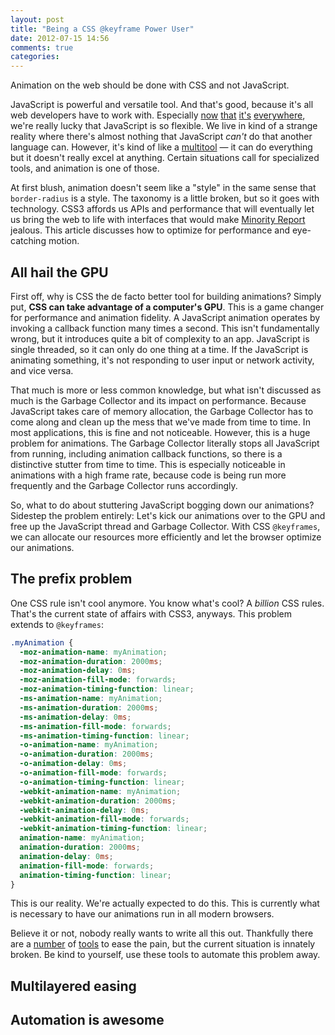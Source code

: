 ```yaml
---
layout: post
title: "Being a CSS @keyframe Power User"
date: 2012-07-15 14:56
comments: true
categories: 
---
```


Animation on the web should be done with CSS and not JavaScript.

JavaScript is powerful and versatile tool.  And that's good, because it's all web developers have to work with.  Especially [now](http://weblog.bocoup.com/javascript-arduino-programming-with-nodejs/) [that](https://github.com/charliesome/jsos/) [it's](https://github.com/grantgalitz/GameBoy-Online) [everywhere](http://nodejs.org/), we're really lucky that JavaScript is so flexible.  We live in kind of a strange reality where there's almost nothing that JavaScript _can't_ do that another language can.  However, it's kind of like a [multitool](http://www.multitool.org/) — it can do everything but it doesn't really excel at anything.  Certain situations call for specialized tools, and animation is one of those.

At first blush, animation doesn't seem like a "style" in the same sense that `border-radius` is a style.  The taxonomy is a little broken, but so it goes with technology.  CSS3 affords us APIs and performance that will eventually let us bring the web to life with interfaces that would make [Minority Report](http://www.youtube.com/watch?v=NwVBzx0LMNQ) jealous.  This article discusses how to optimize for performance and eye-catching motion.

## All hail the GPU

First off, why is CSS the de facto better tool for building animations?  Simply put, __CSS can take advantage of a computer's GPU__.  This is a game changer for performance and animation fidelity.  A JavaScript animation operates by invoking a callback function many times a second.  This isn't fundamentally wrong, but it introduces quite a bit of complexity to an app.  JavaScript is single threaded, so it can only do one thing at a time.  If the JavaScript is animating something, it's not responding to user input or network activity, and vice versa.

That much is more or less common knowledge, but what isn't discussed as much is the Garbage Collector and its impact on performance.  Because JavaScript takes care of memory allocation, the Garbage Collector has to come along and clean up the mess that we've made from time to time.  In most applications, this is fine and not noticeable.  However, this is a huge problem for animations.  The Garbage Collector literally stops all JavaScript from running, including animation callback functions, so there is a distinctive stutter from time to time.  This is especially noticeable in animations with a high frame rate, because code is being run more frequently and the Garbage Collector runs accordingly.

So, what to do about stuttering JavaScript bogging down our animations?  Sidestep the problem entirely: Let's kick our animations over to the GPU and free up the JavaScript thread and Garbage Collector.  With CSS `@keyframes`, we can allocate our resources more efficiently and let the browser optimize our animations.

## The prefix problem

One CSS rule isn't cool anymore.  You know what's cool?  A _billion_ CSS rules.  That's the current state of affairs with CSS3, anyways.  This problem extends to `@keyframes`:

```css
.myAnimation {
  -moz-animation-name: myAnimation;
  -moz-animation-duration: 2000ms;
  -moz-animation-delay: 0ms;
  -moz-animation-fill-mode: forwards;
  -moz-animation-timing-function: linear;
  -ms-animation-name: myAnimation;
  -ms-animation-duration: 2000ms;
  -ms-animation-delay: 0ms;
  -ms-animation-fill-mode: forwards;
  -ms-animation-timing-function: linear;
  -o-animation-name: myAnimation;
  -o-animation-duration: 2000ms;
  -o-animation-delay: 0ms;
  -o-animation-fill-mode: forwards;
  -o-animation-timing-function: linear;
  -webkit-animation-name: myAnimation;
  -webkit-animation-duration: 2000ms;
  -webkit-animation-delay: 0ms;
  -webkit-animation-fill-mode: forwards;
  -webkit-animation-timing-function: linear;
  animation-name: myAnimation;
  animation-duration: 2000ms;
  animation-delay: 0ms;
  animation-fill-mode: forwards;
  animation-timing-function: linear;
}
```

This is our reality.  We're actually expected to do this.  This is currently what is necessary to have our animations run in all modern browsers.

Believe it or not, nobody really wants to write all this out.  Thankfully there are a [number](http://thecssguru.freeiz.com/animate/) of [tools](http://animationfillcode.com/) to ease the pain, but the current situation is innately broken.  Be kind to yourself, use these tools to automate this problem away.

## Multilayered easing

## Automation is awesome